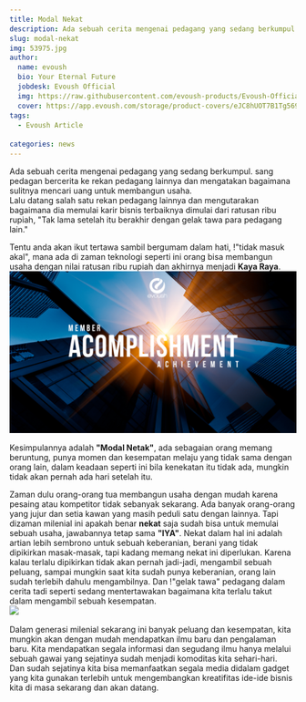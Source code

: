 ```yaml
---
title: Modal Nekat
description: Ada sebuah cerita mengenai pedagang yang sedang berkumpul. sang pedagang bercerita ke rekan pedagang lainnya dan mengatakan bagaimana sulitnya mencari uang untuk membangun usaha ...
slug: modal-nekat
img: 53975.jpg
author:
  name: evoush
  bio: Your Eternal Future
  jobdesk: Evoush Official
  img: https://raw.githubusercontent.com/evoush-products/Evoush-Official-Website/master/static/icon_128.png
  cover: https://app.evoush.com/storage/product-covers/eJC8hUOT7B1Tg56943hWhsI9KMH8k7CdRe2OFDbo.jpg
tags:
  - Evoush Article

categories: news
---  
```


Ada sebuah cerita mengenai pedagang yang sedang berkumpul. sang pedagan bercerita ke rekan pedagang lainnya dan mengatakan bagaimana sulitnya mencari uang untuk membangun usaha.  
Lalu datang salah satu rekan pedagang lainnya dan mengutarakan bagaimana dia memulai karir bisnis terbaiknya dimulai dari ratusan ribu rupiah, "Tak lama setelah itu berakhir dengan gelak tawa para pedagang lain."  

Tentu anda akan ikut tertawa sambil bergumam dalam hati, !"tidak masuk akal", mana ada di zaman teknologi seperti ini orang bisa membangun usaha dengan nilai ratusan ribu rupiah dan akhirnya menjadi **Kaya Raya**.  
<img src="https://raw.githubusercontent.com/codesyariah122/bahan-evoush/main/images/banner/stories/1.jpg" class="img-fluid">  

Kesimpulannya adalah **"Modal Netak"**, ada sebagaian orang memang beruntung, punya momen dan kesempatan melaju yang tidak sama dengan orang lain, dalam keadaan seperti ini bila kenekatan itu tidak ada, mungkin tidak akan pernah ada hari setelah itu.  

Zaman dulu orang-orang tua membangun usaha dengan mudah karena pesaing atau kompetitor tidak sebanyak sekarang. Ada banyak orang-orang yang jujur dan setia kawan yang masih peduli satu dengan lainnya. Tapi dizaman milenial ini apakah benar **nekat** saja sudah bisa untuk memulai sebuah usaha, jawabannya tetap sama **"IYA"**. Nekat dalam hal ini adalah artian lebih sembrono untuk sebuah keberanian, berani yang tidak dipikirkan masak-masak, tapi kadang memang nekat ini diperlukan. Karena kalau terlalu dipikirkan tidak akan pernah jadi-jadi, mengambil sebuah peluang, sampai mungkin saat kita sudah punya keberanian, orang lain sudah terlebih dahulu mengambilnya. Dan !"gelak tawa" pedagang dalam cerita tadi seperti sedang mentertawakan bagaimana kita terlalu takut dalam mengambil sebuah kesempatan.  
<img src="https://machung.ac.id/content/wp-content/uploads/2019/04/Tips-Menghadapi-Mata-Kuliah-Entrepreneurship.jpg" class="img-fluid">  

Dalam generasi milenial sekarang ini banyak peluang dan kesempatan, kita mungkin akan dengan mudah mendapatkan ilmu baru dan pengalaman baru. Kita mendapatkan segala informasi dan segudang ilmu hanya melalui sebuah gawai yang sejatinya sudah menjadi komoditas kita sehari-hari.  
Dan sudah sejatinya kita bisa memanfaatkan segala media didalam gadget yang kita gunakan terlebih untuk mengembangkan kreatifitas ide-ide bisnis kita di masa sekarang dan akan datang.

